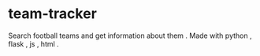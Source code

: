 # team-tracker
Search football teams and get information about them . Made with python , flask , js , html .
